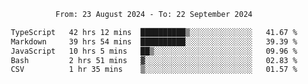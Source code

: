 <div align="center">
<p style="text-align: center;">
<!--START_SECTION:waka-->

```txt
From: 23 August 2024 - To: 22 September 2024

TypeScript   42 hrs 12 mins  ██████████▒░░░░░░░░░░░░░░   41.67 %
Markdown     39 hrs 54 mins  ██████████░░░░░░░░░░░░░░░   39.39 %
JavaScript   10 hrs 5 mins   ██▒░░░░░░░░░░░░░░░░░░░░░░   09.96 %
Bash         2 hrs 51 mins   ▓░░░░░░░░░░░░░░░░░░░░░░░░   02.83 %
CSV          1 hr 35 mins    ▒░░░░░░░░░░░░░░░░░░░░░░░░   01.57 %
```

<!--END_SECTION:waka-->
</p>
</div>
